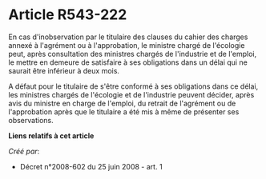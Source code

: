 # Article R543-222

En cas d'inobservation par le titulaire des clauses du cahier des charges annexé à l'agrément ou à l'approbation, le ministre
chargé de l'écologie peut, après consultation des ministres chargés de l'industrie et de l'emploi, le mettre en demeure de
satisfaire à ses obligations dans un délai qui ne saurait être inférieur à deux mois. 

A défaut pour le titulaire de s'être conformé à ses obligations dans ce délai, les ministres chargés de l'écologie et de
l'industrie peuvent décider, après avis du ministre en charge de l'emploi, du retrait de l'agrément ou de l'approbation après
que le titulaire a été mis à même de présenter ses observations.

**Liens relatifs à cet article**

_Créé par_:

  - Décret n°2008-602 du 25 juin 2008 - art. 1

